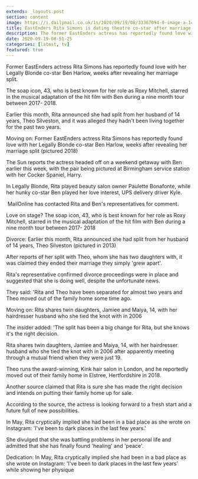 ```yaml
---
extends: _layouts.post
section: content
image: https://i.dailymail.co.uk/1s/2020/09/19/08/33367094-0-image-a-14_1600501329722.jpg 
title: EastEnders Rita Simons is dating theatre co-star after marriage split 
description: The former EastEnders actress has reportedly found love with her Legally Blonde co-star Ben Harlow, weeks after revealing her marriage split. 
date: 2020-09-19-08-51-25 
categories: [latest, tv] 
featured: true 
--- 
```

Former EastEnders actress Rita Simons has reportedly found love with her Legally Blonde co-star Ben Harlow, weeks after revealing her marriage split. 

The soap icon, 43, who is best known for her role as Roxy Mitchell, starred in the musical adaptation of the hit film with Ben during a nine month tour between 2017- 2018. 

Earlier this month, Rita announced she had split from her husband of 14 years, Theo Silveston, and it was alleged they hadn't been living together for the past two years.

Moving on: Former EastEnders actress Rita Simons has reportedly found love with her Legally Blonde co-star Ben Harlow, weeks after revealing her marriage split (pictured 2018)

The Sun reports the actress headed off on a weekend getaway with Ben earlier this week, with the pair being pictured at Birmingham service station with her Cocker Spaniel, Harry. 

In Legally Blonde, Rita played beauty salon owner Paulette Bonafonte, while her hunky co-star Ben played her love interest, UPS delivery driver Kyle. 

 MailOnline has contacted Rita and Ben's representatives for comment. 

Love on stage? The soap icon, 43, who is best known for her role as Roxy Mitchell, starred in the musical adaptation of the hit film with Ben during a nine month tour between 2017- 2018

Divorce: Earlier this month, Rita announced she had split from her husband of 14 years, Theo Silveston (pictured in 2013)

After reports of her split with Theo, whom she has two daughters with, it was claimed they ended their marriage they simply 'grew apart'. 

Rita's representative confirmed divorce proceedings were in place and suggested that she is doing well, despite the unfortunate news.  

They said: 'Rita and Theo have been separated for almost two years and Theo moved out of the family home some time ago.  

Moving on: Rita shares twin daughters, Jamiee and Maiya, 14, with her hairdresser husband who she tied the knot with in 2006

The insider added: 'The split has been a big change for Rita, but she knows it's the right decision.   

Rita shares twin daughters, Jamiee and Maiya, 14, with her hairdresser husband who she tied the knot with in 2006 after apparently meeting through a mutual friend when they were just 19. 

Theo runs the award-winning, Kink hair salon in London, and he reportedly moved out of their family home in Elstree, Hertfordshire in 2018.   

Another source claimed that Rita is sure she has made the right decision and intends on putting their family home up for sale.  

According to the source, the actress is looking forward to a fresh start and a future full of new possibilities. 

In May, Rita cryptically implied she had been in a bad place as she wrote on Instagram: 'I've been to dark places in the last few years.'

She divulged that she was battling problems in her personal life and admitted that she has finally found 'healing' and 'peace'.

Dedication: In May, Rita cryptically implied she had been in a bad place as she wrote on Instagram: 'I've been to dark places in the last few years' while showing her physique

